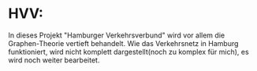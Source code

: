 # HVV: 
In dieses Projekt "Hamburger Verkehrsverbund" wird vor allem die Graphen-Theorie vertieft behandelt. 
Wie das Verkehrsnetz in Hamburg funktioniert, wird nicht komplett dargestellt(noch zu komplex für mich), es wird noch weiter bearbeitet.
